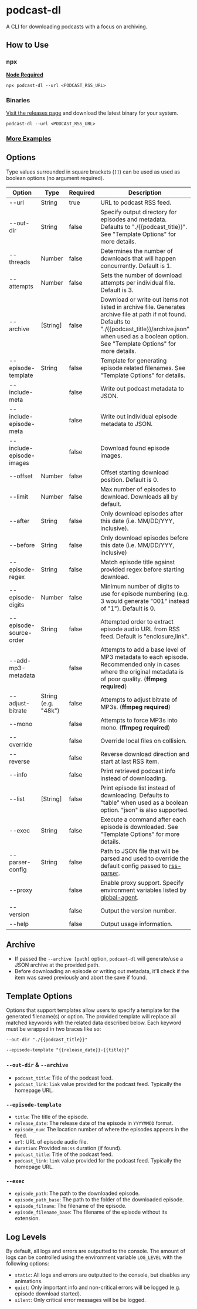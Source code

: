 # podcast-dl

A CLI for downloading podcasts with a focus on archiving.

## How to Use

### npx

**[Node Required](https://nodejs.org/en/)**

`npx podcast-dl --url <PODCAST_RSS_URL>`

### Binaries

[Visit the releases page](https://github.com/lightpohl/podcast-dl/releases) and download the latest binary for your system.

`podcast-dl --url <PODCAST_RSS_URL>`

### [More Examples](./docs/examples.md)

## Options

Type values surrounded in square brackets (`[]`) can be used as used as boolean options (no argument required).

| Option                   | Type                | Required | Description                                                                                                                                                                                                                 |
| ------------------------ | ------------------- | -------- | --------------------------------------------------------------------------------------------------------------------------------------------------------------------------------------------------------------------------- |
| --url                    | String              | true     | URL to podcast RSS feed.                                                                                                                                                                                                    |
| --out-dir                | String              | false    | Specify output directory for episodes and metadata. Defaults to "./{{podcast_title}}". See "Template Options" for more details.                                                                                             |
| --threads                | Number              | false    | Determines the number of downloads that will happen concurrently. Default is 1.                                                                                                                                             |
| --attempts               | Number              | false    | Sets the number of download attempts per individual file. Default is 3.                                                                                                                                                     |
| --archive                | [String]            | false    | Download or write out items not listed in archive file. Generates archive file at path if not found. Defaults to "./{{podcast_title}}/archive.json" when used as a boolean option. See "Template Options" for more details. |
| --episode-template       | String              | false    | Template for generating episode related filenames. See "Template Options" for details.                                                                                                                                      |
| --include-meta           |                     | false    | Write out podcast metadata to JSON.                                                                                                                                                                                         |
| --include-episode-meta   |                     | false    | Write out individual episode metadata to JSON.                                                                                                                                                                              |
| --include-episode-images |                     | false    | Download found episode images.                                                                                                                                                                                              |
| --offset                 | Number              | false    | Offset starting download position. Default is 0.                                                                                                                                                                            |
| --limit                  | Number              | false    | Max number of episodes to download. Downloads all by default.                                                                                                                                                               |
| --after                  | String              | false    | Only download episodes after this date (i.e. MM/DD/YYY, inclusive).                                                                                                                                                         |
| --before                 | String              | false    | Only download episodes before this date (i.e. MM/DD/YYY, inclusive)                                                                                                                                                         |
| --episode-regex          | String              | false    | Match episode title against provided regex before starting download.                                                                                                                                                        |
| --episode-digits         | Number              | false    | Minimum number of digits to use for episode numbering (e.g. 3 would generate "001" instead of "1"). Default is 0.                                                                                                           |
| --episode-source-order   | String              | false    | Attempted order to extract episode audio URL from RSS feed. Default is "enclosure,link".                                                                                                                                    |
| --add-mp3-metadata       |                     | false    | Attempts to add a base level of MP3 metadata to each episode. Recommended only in cases where the original metadata is of poor quality. (**ffmpeg required**)                                                               |
| --adjust-bitrate         | String (e.g. "48k") | false    | Attempts to adjust bitrate of MP3s. (**ffmpeg required**)                                                                                                                                                                   |
| --mono                   |                     | false    | Attempts to force MP3s into mono. (**ffmpeg required**)                                                                                                                                                                     |
| --override               |                     | false    | Override local files on collision.                                                                                                                                                                                          |
| --reverse                |                     | false    | Reverse download direction and start at last RSS item.                                                                                                                                                                      |
| --info                   |                     | false    | Print retrieved podcast info instead of downloading.                                                                                                                                                                        |
| --list                   | [String]            | false    | Print episode list instead of downloading. Defaults to "table" when used as a boolean option. "json" is also supported.                                                                                                     |
| --exec                   | String              | false    | Execute a command after each episode is downloaded. See "Template Options" for more details.                                                                                                                                |
| --parser-config          | String              | false    | Path to JSON file that will be parsed and used to override the default config passed to [rss-parser](https://github.com/rbren/rss-parser#xml-options).                                                                      |
| --proxy                  |                     | false    | Enable proxy support. Specify environment variables listed by [global-agent](https://github.com/gajus/global-agent#environment-variables).                                                                                  |
| --version                |                     | false    | Output the version number.                                                                                                                                                                                                  |
| --help                   |                     | false    | Output usage information.                                                                                                                                                                                                   |

## Archive

- If passed the `--archive [path]` option, `podcast-dl` will generate/use a JSON archive at the provided path.
- Before downloading an episode or writing out metadata, it'll check if the item was saved previously and abort the save if found.

## Template Options

Options that support templates allow users to specify a template for the generated filename(s) or option. The provided template will replace all matched keywords with the related data described below. Each keyword must be wrapped in two braces like so:

`--out-dir "./{{podcast_title}}"`

`--episode-template "{{release_date}}-{{title}}"`

### `--out-dir` & `--archive`

- `podcast_title`: Title of the podcast feed.
- `podcast_link`: `link` value provided for the podcast feed. Typically the homepage URL.

### `--episode-template`

- `title`: The title of the episode.
- `release_date`: The release date of the episode in `YYYYMMDD` format.
- `episode_num`: The location number of where the episodes appears in the feed.
- `url`: URL of episode audio file.
- `duration`: Provided `mm:ss` duration (if found).
- `podcast_title`: Title of the podcast feed.
- `podcast_link`: `link` value provided for the podcast feed. Typically the homepage URL.

### `--exec`

- `episode_path`: The path to the downloaded episode.
- `episode_path_base`: The path to the folder of the downloaded episode.
- `episode_filname`: The filename of the episode.
- `episode_filename_base`: The filename of the episode without its extension.

## Log Levels

By default, all logs and errors are outputted to the console. The amount of logs can be controlled using the environment variable `LOG_LEVEL` with the following options:

- `static`: All logs and errors are outputted to the console, but disables any animations.
- `quiet`: Only important info and non-critical errors will be logged (e.g. episode download started).
- `silent`: Only critical error messages will be be logged.
